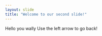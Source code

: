 ```yaml
---
layout: slide
title: "Welcome to our second slide!"
---
```

Hello you wally
Use the left arrow to go back!
